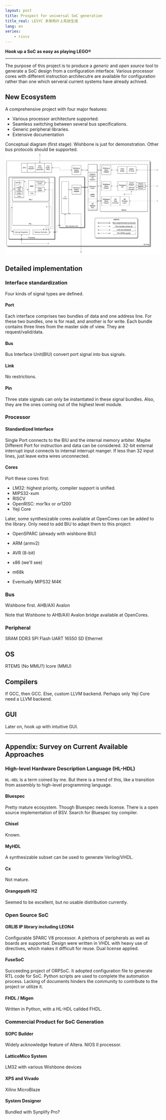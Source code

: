 ```yaml
---
layout: post
title: Prospect for universal SoC generation
title_real: LESYC 多架构片上系统生成
lang: en
series:
    - riscv
---
```

__Hook up a SoC as easy as playing LEGO&reg;__
* * * *

The purpose of this project is to produce a *generic* and *open source* tool to generate a SoC design from a configuration interface.
Various processor cores with different instruction architecutre are available for configuration rather than one which serveral current systems have already achived.

## New Ecosystem

A comprehensive project with four major features:

+ Various processor architecture supported.
+ Seamless switching between several bus specifications.
+ Generic peripheral libraries.
+ Extensive documentation

Conceptual diagram (first stage):
Wishbone is just for demonstration. Other bus protocols should be supported.
![All about LESYC](../images/LESYC.png)

## Detailed implementation
### Interface standardization
Four kinds of signal types are defined.
#### Port
Each interface comprises two bundles of data and one address line. For these two bundles, one is for read, and another is for write. Each bundle contains three lines from the master side of view. They are request/valid/data.
#### Bus
Bus Interface Unit(BIU) convert port signal into bus signals.
#### Link
No restrictions.
#### Pin
Three state signals can only be instantiated in these signal bundles. Also, they are the ones coming out of the highest level module.
### Processor
#### Standardized Interface
Single Port connects to the BIU and the internal memory arbiter. Maybe Different Port for instruction and data can be considered.
32-bit external interrupt input connects to internal interrupt manger. If less than 32 input lines, just leave extra wires unconnected.
#### Cores
Port these cores first:

+ LM32: highest priority, compiler support is unified.
+ MIPS32-xum
+ RISCV
+ OpenRISC: mor1kx or or1200
+ Yeji Core

Later, some synthesizable cores available at OpenCores can be added to the library. Only need to add BIU to adapt them to this project:

+ OpenSPARC (already with wishbone BIU)
+ ARM (armv2)
+ AVR (8-bit)
+ x86 (we'll see)
+ m68k

+ Eventually MIPS32 M4K


### Bus
Wishbone first.
AHB/AXI
Avalon

Note that Wishbone to AHB/AXI Avalon bridge available at OpenCores.

### Peripheral
SRAM
DDR3
SPI Flash
UART 16550
SD
Ethernet

## OS
RTEMS (No MMU?)
lcore (MMU)

## Compilers
If GCC, then GCC.
Else, custom LLVM backend.
Perhaps only Yeji Core need a LLVM backend.

## GUI
Later on, hook up with intuitive GUI.

* * * *

## Appendix: Survey on Current Available Approaches
### High-level Hardware Description Language (HL-HDL)
`HL-HDL` is a term coined by me. But there is a trend of this, like a transition from assembly to high-level programming language.
#### Bluespec
Pretty mature ecosystem. Though Bluespec needs license. There is a open source implementation of BSV. Search for Bluespec toy compiler.
#### Chisel
Known.
#### MyHDL
A synthesizable subset can be used to generate Verilog/VHDL.
#### Cx
Not mature.
#### Orangepath H2
Seemed to be excellent, but no usable distribution currently.
### Open Source SoC
#### GRLIB IP library including LEON4
Configurable SPARC V8 processor. A plethora of peripherals as well as boards are supported. Design were written in VHDL with heavy use of directives, which makes it difficult for reuse. Dual license applied.
#### FuseSoC
Succeeding project of ORPSoC. It adopted configuration file to generate RTL code for SoC. Python scripts are used to complete the automation process.
Lacking of documents hinders the community to contribute to the project or utilize it.
#### FHDL / Migen
Written in Python, with a HL-HDL callded FHDL.
### Commercial Product for SoC Generation
#### SOPC Builder
Widely acknowledge feature of Altera. NIOS II processor.
#### LatticeMico System
LM32 with various Wishbone devices
#### XPS and Vivado
Xilinx MicroBlaze
#### System Designer
Bundled with Synplify Pro?
